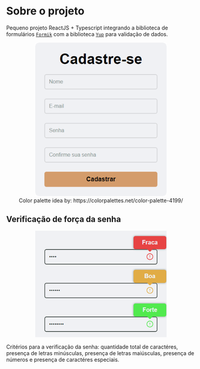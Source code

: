 # Sobre o projeto

Pequeno projeto ReactJS + Typescript integrando a biblioteca de formulários [`Formik`](https://formik.org/docs/overview) com a biblioteca [`Yup`](https://github.com/jquense/yup#api) para validação de dados.

<p align="center">
  <img src="https://raw.githubusercontent.com/Hidekih/reactjs-form/main/content/form_image.png" width="350" title="Form">
  <br/>
  Color palette idea by: https://colorpalettes.net/color-palette-4199/
</p>

## Verificação de força da senha

<p align="center">
  <img src="https://raw.githubusercontent.com/Hidekih/reactjs-form/main/content/password-check.png" width="350" title="Form">
  <br/>
</p>

Critérios para a verificação da senha: quantidade total de caractéres, presença de letras minúsculas, presença de letras maiúsculas, presença de números e presença de caractéres especiais.
